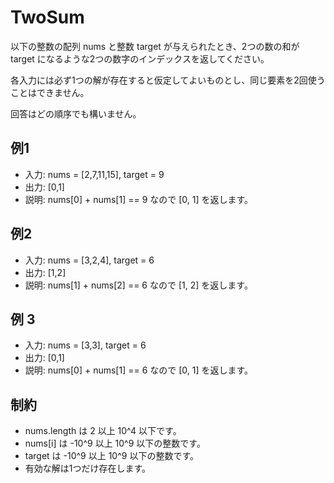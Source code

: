 
# TwoSum

以下の整数の配列 nums と整数 target が与えられたとき、2つの数の和が target になるような2つの数字のインデックスを返してください。

各入力には必ず1つの解が存在すると仮定してよいものとし、同じ要素を2回使うことはできません。

回答はどの順序でも構いません。

## 例1

- 入力: nums = [2,7,11,15], target = 9
- 出力: [0,1]
- 説明: nums[0] + nums[1] == 9 なので [0, 1] を返します。

## 例2

- 入力: nums = [3,2,4], target = 6
- 出力: [1,2]
- 説明: nums[1] + nums[2] == 6 なので [1, 2] を返します。

## 例 3

- 入力: nums = [3,3], target = 6
- 出力: [0,1]
- 説明: nums[0] + nums[1] == 6 なので [0, 1] を返します。

## 制約

- nums.length は 2 以上 10^4 以下です。
- nums[i] は -10^9 以上 10^9 以下の整数です。
- target は -10^9 以上 10^9 以下の整数です。
- 有効な解は1つだけ存在します。
